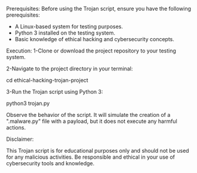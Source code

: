 Prerequisites:
Before using the Trojan script, ensure you have the following prerequisites:

+ A Linux-based system for testing purposes.
+ Python 3 installed on the testing system.
+ Basic knowledge of ethical hacking and cybersecurity concepts.

Execution:
1-Clone or download the project repository to your testing system.

2-Navigate to the project directory in your terminal:

cd ethical-hacking-trojan-project

3-Run the Trojan script using Python 3:

python3 trojan.py

Observe the behavior of the script. It will simulate the creation of a ".malware.py" file with a payload, but it does not execute any harmful actions.

Disclaimer:

This Trojan script is for educational purposes only and should not be used for any malicious activities.
Be responsible and ethical in your use of cybersecurity tools and knowledge.
